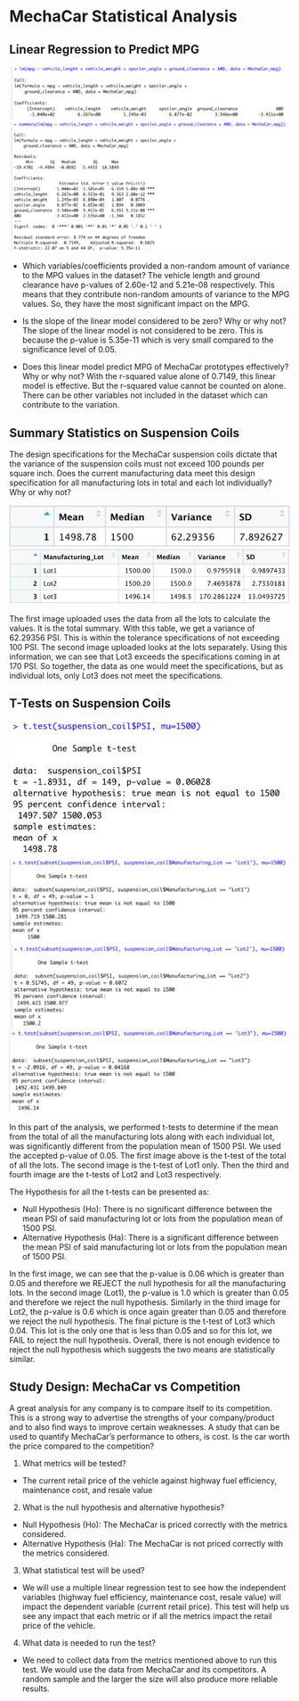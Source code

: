 # MechaCar Statistical Analysis

## Linear Regression to Predict MPG
![D1_LR](https://github.com/DaniliukK95/MechaCar_Statistical_Analysis/blob/main/images/D1_LR.png)
![D1_SUM](https://github.com/DaniliukK95/MechaCar_Statistical_Analysis/blob/main/images/D1_SUM.png)

- Which variables/coefficients provided a non-random amount of variance to the MPG values in the dataset?
The vehicle length and ground clearance have p-values of 2.60e-12 and 5.21e-08 respectively. This means that they contribute non-random amounts of variance to the MPG values. So, they have the most significant impact on the MPG. 

- Is the slope of the linear model considered to be zero? Why or why not?
The slope of the linear model is not considered to be zero. This is because the p-value is 5.35e-11 which is very small compared to the significance level of 0.05.

- Does this linear model predict MPG of MechaCar prototypes effectively? Why or why not?
With the r-squared value alone of 0.7149, this linear model is effective. But the r-squared value cannot be counted on alone. There can be other variables not included in the dataset which can contribute to the variation. 

## Summary Statistics on Suspension Coils

The design specifications for the MechaCar suspension coils dictate that the variance of the suspension coils must not exceed 100 pounds per square inch. Does the current manufacturing data meet this design specification for all manufacturing lots in total and each lot individually? Why or why not?

![D2_TS](https://github.com/DaniliukK95/MechaCar_Statistical_Analysis/blob/main/images/D2_TS.png)
![D2_LS](https://github.com/DaniliukK95/MechaCar_Statistical_Analysis/blob/main/images/D2_LS.png)

The first image uploaded uses the data from all the lots to calculate the values. It is the total summary. With this table, we get a variance of 62.29356 PSI. This is within the tolerance specifications of not exceeding 100 PSI. The second image uploaded looks at the lots separately. Using this information, we can see that Lot3 exceeds the specifications coming in at 170 PSI. So together, the data as one would meet the specifications, but as individual lots, only Lot3 does not meet the specifications. 

## T-Tests on Suspension Coils
![D3_TT](https://github.com/DaniliukK95/MechaCar_Statistical_Analysis/blob/main/images/D3_TT.png)
![D3_TL1](https://github.com/DaniliukK95/MechaCar_Statistical_Analysis/blob/main/images/D3_TL1.png)
![D3_TL2](https://github.com/DaniliukK95/MechaCar_Statistical_Analysis/blob/main/images/D3_TL2.png)
![D3_TL3](https://github.com/DaniliukK95/MechaCar_Statistical_Analysis/blob/main/images/D3_TL3.png)

In this part of the analysis, we performed t-tests to determine if the mean from the total of all the manufacturing lots along with each individual lot, was significantly different from the population mean of 1500 PSI. We used the accepted p-value of 0.05. The first image above is the t-test of the total of all the lots. The second image is the t-test of Lot1 only. Then the third and fourth image are the t-tests of Lot2 and Lot3 respectively. 

The Hypothesis for all the t-tests can be presented as: 
- Null Hypothesis (Ho): There is no significant difference between the mean PSI of said manufacturing lot or lots from the population mean of 1500 PSI.
- Alternative Hypothesis (Ha): There is a significant difference between the mean PSI of said manufacturing lot or lots from the population mean of 1500 PSI. 

In the first image, we can see that the p-value is 0.06 which is greater than 0.05 and therefore we REJECT the null hypothesis for all the manufacturing lots. 
In the second image (Lot1), the p-value is 1.0 which is greater than 0.05 and therefore we reject the null hypothesis. 
Similarly in the third image for Lot2, the p-value is 0.6 which is once again greater than 0.05 and therefore we reject the null hypothesis. 
The final picture is the t-test of Lot3 which 0.04. This lot is the only one that is less than 0.05 and so for this lot, we FAIL to reject the null hypothesis. 
Overall, there is not enough evidence to reject the null hypothesis which suggests the two means are statistically similar. 

## Study Design: MechaCar vs Competition
A great analysis for any company is to compare itself to its competition. This is a strong way to advertise the strengths of your company/product and to also find ways to improve certain weaknesses. A study that can be used to quantify MechaCar’s performance to others, is cost. Is the car worth the price compared to the competition?  

1) What metrics will be tested?
- The current retail price of the vehicle against highway fuel efficiency, maintenance cost, and resale value

2) What is the null hypothesis and alternative hypothesis?
- Null Hypothesis (Ho): The MechaCar is priced correctly with the metrics considered.
- Alternative Hypothesis (Ha): The MechaCar is not priced correctly with the metrics considered. 

3) What statistical test will be used?
- We will use a multiple linear regression test to see how the independent variables (highway fuel efficiency, maintenance cost, resale value) will impact the dependent variable (current retail price). This test will help us see any impact that each metric or if all the metrics impact the retail price of the vehicle.

4) What data is needed to run the test?
- We need to collect data from the metrics mentioned above to run this test. We would use the data from MechaCar and its competitors. A random sample and the larger the size will also produce more reliable results.
